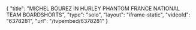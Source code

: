 {
    "title": "MICHEL BOUREZ IN HURLEY PHANTOM FRANCE NATIONAL TEAM BOARDSHORTS",
    "type": "solo",
    "layout": "iframe-static",
    "videoId": "6378281",
    "url": "\/tvpembed\/6378281"
}